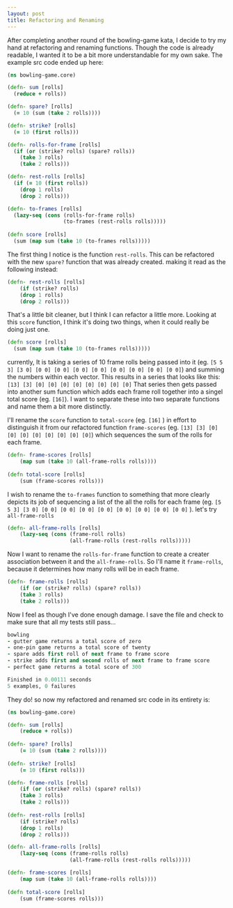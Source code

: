 ```yaml
---
layout: post
title: Refactoring and Renaming
---
```


After completing another round of the bowling-game kata, I decide to try my hand at refactoring and renaming functions. Though the code is already readable, I wanted it to be a bit more understandable for my own sake. The example src code ended up here:


```clojure
(ns bowling-game.core)

(defn- sum [rolls]
  (reduce + rolls))

(defn- spare? [rolls]
  (= 10 (sum (take 2 rolls))))

(defn- strike? [rolls]
  (= 10 (first rolls)))

(defn- rolls-for-frame [rolls]
  (if (or (strike? rolls) (spare? rolls))
    (take 3 rolls)
    (take 2 rolls)))

(defn- rest-rolls [rolls]
  (if (= 10 (first rolls))
    (drop 1 rolls)
    (drop 2 rolls)))

(defn- to-frames [rolls]
  (lazy-seq (cons (rolls-for-frame rolls)
                  (to-frames (rest-rolls rolls)))))
				  
(defn score [rolls]
  (sum (map sum (take 10 (to-frames rolls)))))
```

The first thing I notice is the function `rest-rolls`. This can be refactored with the new `spare?` function that was already created. making it read as the following instead:

```clojure
(defn- rest-rolls [rolls]
	(if (strike? rolls)
	(drop 1 rolls)
	(drop 2 rolls)))
```

That's a little bit cleaner, but I think I can refactor a little more. Looking at this `score` function, I think it's doing two things, when it could really be doing just one.

```clojure
(defn score [rolls]
  (sum (map sum (take 10 (to-frames rolls)))))
```

currently, It is taking a series of 10 frame rolls being passed into it (eg. `[5 5 3] [3 0] [0 0] [0 0] [0 0] [0 0] [0 0] [0 0] [0 0] [0 0]`) and summing the numbers within each vector. This results in a series that looks like this: `[13] [3] [0] [0] [0] [0] [0] [0] [0] [0]` That series then gets passed into another sum function which adds each frame roll together into a singel total score (eg. `[16]`). I want to separate these into two separate functions and name them a bit more distinctly. 

I'll rename the `score` function to `total-score` (eg. `[16]` ) in effort to distinguish it from our refactored function `frame-scores` (eg. `[13] [3] [0] [0] [0] [0] [0] [0] [0] [0]`) which sequences the sum of the rolls for each frame.

```clojure
(defn- frame-scores [rolls]
	(map sum (take 10 (all-frame-rolls rolls))))
						
(defn total-score [rolls]
	(sum (frame-scores rolls)))
```

I wish to rename the `to-frames` function to something that more clearly depicts its job of sequencing a list of the all the rolls for each frame (eg. `[5 5 3] [3 0] [0 0] [0 0] [0 0] [0 0] [0 0] [0 0] [0 0] [0 0]` ). let's try `all-frame-rolls`

```clojure
(defn- all-frame-rolls [rolls]
	(lazy-seq (cons (frame-roll rolls)
					(all-frame-rolls (rest-rolls rolls)))))

```
Now I want to rename the `rolls-for-frame` function to create a creater association between it and the `all-frame-rolls`. So I'll name it `frame-rolls`, because it determines how many rolls will be in each frame.

```clojure
(defn- frame-rolls [rolls]
	(if (or (strike? rolls) (spare? rolls))
	(take 3 rolls)
	(take 2 rolls)))
```
Now I feel as though I've done enough damage. I save the file and check to make sure that all my tests still pass...

```clojure
bowling
- gutter game returns a total score of zero
- one-pin game returns a total score of twenty
- spare adds first roll of next frame to frame score
- strike adds first and second rolls of next frame to frame score
- perfect game returns a total score of 300

Finished in 0.00111 seconds
5 examples, 0 failures

```

They do! so now my refactored and renamed src code in its entirety is:

```clojure
(ns bowling-game.core)

(defn- sum [rolls]
	(reduce + rolls))
	
(defn- spare? [rolls]
	(= 10 (sum (take 2 rolls))))
	
(defn- strike? [rolls]
	(= 10 (first rolls)))	

(defn- frame-rolls [rolls]
	(if (or (strike? rolls) (spare? rolls))
	(take 3 rolls)
	(take 2 rolls)))
		
(defn- rest-rolls [rolls]
	(if (strike? rolls)
	(drop 1 rolls)
	(drop 2 rolls)))

(defn- all-frame-rolls [rolls]
	(lazy-seq (cons (frame-rolls rolls)
					(all-frame-rolls (rest-rolls rolls)))))

(defn- frame-scores [rolls]
	(map sum (take 10 (all-frame-rolls rolls))))
						
(defn total-score [rolls]
	(sum (frame-scores rolls)))
```